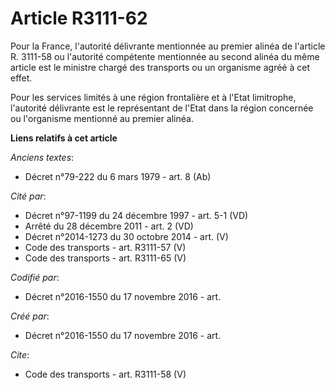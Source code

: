 # Article R3111-62

Pour la France, l'autorité délivrante mentionnée au premier alinéa de l'article R. 3111-58 ou l'autorité compétente
mentionnée au second alinéa du même article est le ministre chargé des transports ou un organisme agréé à cet effet. 

Pour les services limités à une région frontalière et à l'Etat limitrophe, l'autorité délivrante est le représentant de
l'Etat dans la région concernée ou l'organisme mentionné au premier alinéa.

**Liens relatifs à cet article**

_Anciens textes_:

  - Décret n°79-222 du 6 mars 1979 - art. 8 (Ab)

_Cité par_:

  - Décret n°97-1199 du 24 décembre 1997 - art. 5-1 (VD)
  - Arrêté du 28 décembre 2011 - art. 2 (VD)
  - Décret n°2014-1273 du 30 octobre 2014 - art. (V)
  - Code des transports - art. R3111-57 (V)
  - Code des transports - art. R3111-65 (V)

_Codifié par_:

  - Décret n°2016-1550 du 17 novembre 2016 - art.

_Créé par_:

  - Décret n°2016-1550 du 17 novembre 2016 - art.

_Cite_:

  - Code des transports - art. R3111-58 (V)
